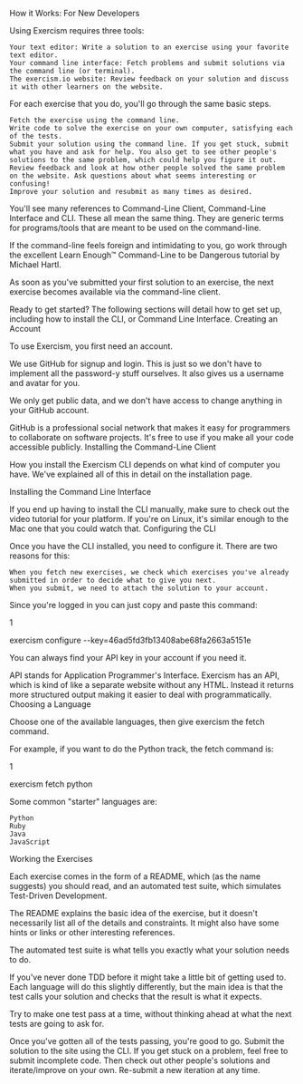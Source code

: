 
How it Works: For New Developers

Using Exercism requires three tools:

    Your text editor: Write a solution to an exercise using your favorite text editor.
    Your command line interface: Fetch problems and submit solutions via the command line (or terminal).
    The exercism.io website: Review feedback on your solution and discuss it with other learners on the website.

For each exercise that you do, you'll go through the same basic steps.

    Fetch the exercise using the command line.
    Write code to solve the exercise on your own computer, satisfying each of the tests.
    Submit your solution using the command line. If you get stuck, submit what you have and ask for help. You also get to see other people's solutions to the same problem, which could help you figure it out.
    Review feedback and look at how other people solved the same problem on the website. Ask questions about what seems interesting or confusing!
    Improve your solution and resubmit as many times as desired.

You'll see many references to Command-Line Client, Command-Line Interface and CLI. These all mean the same thing. They are generic terms for programs/tools that are meant to be used on the command-line.

If the command-line feels foreign and intimidating to you, go work through the excellent Learn Enough™ Command-Line to be Dangerous tutorial by Michael Hartl.

As soon as you've submitted your first solution to an exercise, the next exercise becomes available via the command-line client.

Ready to get started? The following sections will detail how to get set up, including how to install the CLI, or Command Line Interface.
Creating an Account

To use Exercism, you first need an account.

We use GitHub for signup and login. This is just so we don't have to implement all the password-y stuff ourselves. It also gives us a username and avatar for you.

We only get public data, and we don't have access to change anything in your GitHub account.

GitHub is a professional social network that makes it easy for programmers to collaborate on software projects. It's free to use if you make all your code accessible publicly.
Installing the Command-Line Client

How you install the Exercism CLI depends on what kind of computer you have. We've explained all of this in detail on the installation page.

Installing the Command Line Interface

If you end up having to install the CLI manually, make sure to check out the video tutorial for your platform. If you're on Linux, it's similar enough to the Mac one that you could watch that.
Configuring the CLI

Once you have the CLI installed, you need to configure it. There are two reasons for this:

    When you fetch new exercises, we check which exercises you've already submitted in order to decide what to give you next.
    When you submit, we need to attach the solution to your account.

Since you're logged in you can just copy and paste this command:

1

	

exercism configure --key=46ad5fd3fb13408abe68fa2663a5151e

You can always find your API key in your account if you need it.

API stands for Application Programmer's Interface. Exercism has an API, which is kind of like a separate website without any HTML. Instead it returns more structured output making it easier to deal with programmatically.
Choosing a Language

Choose one of the available languages, then give exercism the fetch command.

For example, if you want to do the Python track, the fetch command is:

1

	

exercism fetch python

Some common "starter" languages are:

    Python
    Ruby
    Java
    JavaScript

Working the Exercises

Each exercise comes in the form of a README, which (as the name suggests) you should read, and an automated test suite, which simulates Test-Driven Development.

The README explains the basic idea of the exercise, but it doesn't necessarily list all of the details and constraints. It might also have some hints or links or other interesting references.

The automated test suite is what tells you exactly what your solution needs to do.

If you've never done TDD before it might take a little bit of getting used to. Each language will do this slightly differently, but the main idea is that the test calls your solution and checks that the result is what it expects.

Try to make one test pass at a time, without thinking ahead at what the next tests are going to ask for.

Once you've gotten all of the tests passing, you're good to go. Submit the solution to the site using the CLI. If you get stuck on a problem, feel free to submit incomplete code. Then check out other people's solutions and iterate/improve on your own. Re-submit a new iteration at any time.
